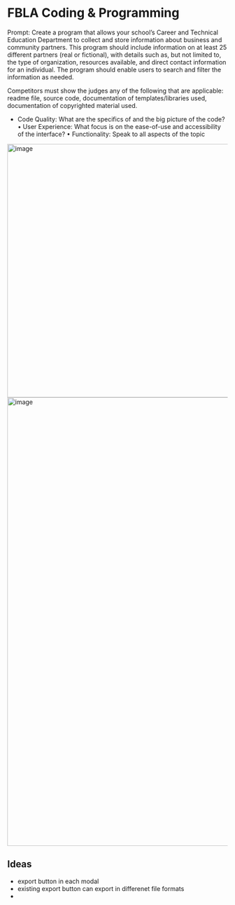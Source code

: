 # FBLA Coding & Programming

Prompt: 
Create a program that allows your school’s Career and Technical Education Department to
collect and store information about business and community partners. This program should
include information on at least 25 different partners (real or fictional), with details such as,
but not limited to, the type of organization, resources available, and direct contact
information for an individual. The program should enable users to search and filter the
information as needed.

Competitors must show the judges any of the following that are
applicable: readme file, source code, documentation of
templates/libraries used, documentation of copyrighted material used.


- Code Quality: What are the specifics of and the big picture of
the code?
• User Experience: What focus is on the ease-of-use and
accessibility of the interface?
• Functionality: Speak to all aspects of the topic


<img width="578" alt="image" src="https://github.com/Narain-Singaram/nexus_connect_24/assets/112223598/5b39cbc7-272a-45d0-9d11-e4deb36f9181">
<img width="1023" alt="image" src="https://github.com/Narain-Singaram/nexus_connect_24/assets/112223598/ec995580-c958-4fb7-88e1-2cfad470ce62">



## Ideas 
- export button in each modal
- existing export button can export in differenet file formats
- 


